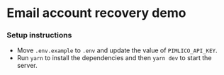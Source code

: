 # Email account recovery demo

### Setup instructions
- Move `.env.example` to `.env` and update the value of `PIMLICO_API_KEY`.
- Run `yarn` to install the dependencies and then `yarn dev` to start the server.
